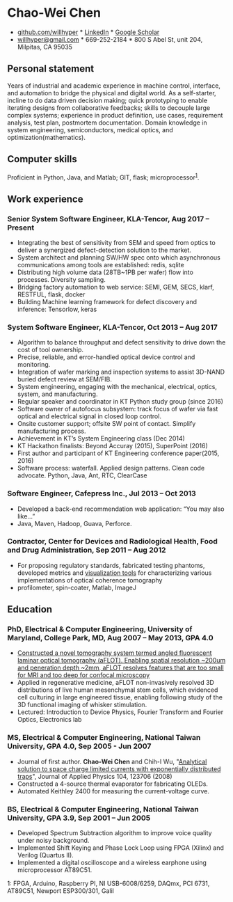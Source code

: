 # Chao-Wei Chen
- [github.com/willhyper](github.com/willhyper) * [LinkedIn](https://www.linkedin.com/in/chao-wei-chen-03179465/) * [Google Scholar](https://scholar.google.com/citations?user=FxDwG_h5zo8C)
- willhyper@gmail.com * 669-252-2184 * 800 S Abel St, unit 204, Milpitas, CA 95035

## Personal statement
Years of industrial and academic experience in machine control, interface, and automation to bridge the physical and digital world. As a self-starter, incline to do data driven decision making; quick prototyping to enable iterating designs from collaborative feedbacks; skills to decouple large complex systems; experience in product definition, use cases, requirement analysis, test plan, postmortem documentation. Domain knowledge in system engineering, semiconductors, medical optics, and optimization(mathematics).

## Computer skills
Proficient in Python, Java, and Matlab; GIT, flask; microprocessor<sup>[1](#hardware)</sup>.

## Work experience
### Senior System Software Engineer, KLA-Tencor, Aug 2017 – Present
- Integrating the best of sensitivity from SEM and speed from optics to deliver a synergized defect-detection solution to the market.
- System architect and planning SW/HW spec onto which asynchronous communications among tools are established: redis, sqlite
- Distributing high volume data (28TB~1PB per wafer) flow into processes. Diversity sampling.
- Bridging factory automation to web service: SEMI, GEM, SECS, klarf, RESTFUL, flask, docker
- Building Machine learning framework for defect discovery and inference: Tensorlow, keras

### System Software Engineer, KLA-Tencor, Oct 2013 – Aug 2017
- Algorithm to balance throughput and defect sensitivity to drive down the cost of tool ownership.
- Precise, reliable, and error-handled optical device control and monitoring.
- Integration of wafer marking and inspection systems to assist 3D-NAND buried defect review at SEM/FIB. 
- System engineering, engaging with the mechanical, electrical, optics, system, and manufacturing.
- Regular speaker and coordinator in KT Python study group (since 2016)
- Software owner of autofocus subsystem: track focus of wafer via fast optical and electrical signal in closed loop control.
- Onsite customer support; offsite SW point of contact. Simplify manufacturing process.
- Achievement in KT’s System Engineering class (Dec 2014)
- KT Hackathon finalists: Beyond Accuray (2015), SuperPoint (2016)
- First author and participant of KT Engineering conference paper(2015, 2016)
- Software process: waterfall. Applied design patterns. Clean code advocate. Python, Java, Ant, RTC, ClearCase 

### Software Engineer, Cafepress Inc., Jul 2013 – Oct 2013
- Developed a back-end recommendation web application: “You may also like...”
- Java, Maven, Hadoop, Guava, Perforce.

### Contractor, Center for Devices and Radiological Health, Food and Drug Administration, Sep 2011 – Aug 2012
- For proposing regulatory standards, fabricated testing phantoms, developed metrics and [visualization tools](https://sites.google.com/site/willhyper/gallery) for characterizing various implementations of optical coherence tomography
- profilometer, spin-coater, Matlab, ImageJ

## Education
### PhD, Electrical & Computer Engineering, University of Maryland, College Park, MD, Aug 2007 – May 2013, GPA 4.0
- [Constructed a novel tomography system termed angled fluorescent laminar optical tomography (aFLOT). Enabling spatial resolution ~200um and peneration depth ~2mm, aFLOT resolves features that are too small for MRI and too deep for confocal microscopy](https://drum.lib.umd.edu/bitstream/handle/1903/14225/Chen_umd_0117E_14017.pdf)
- Applied in regenerative medicine, aFLOT non-invasively resolved 3D distributions of live human mesenchymal stem cells, which evidenced cell culturing in large engineered tissue, enabling following study of the 3D functional imaging of whisker stimulation. 
- Lectured: Introduction to Device Physics, Fourier Transform and Fourier Optics, Electronics lab

### MS, Electrical & Computer Engineering, National Taiwan University, GPA 4.0, Sep 2005 - Jun 2007
- Journal of first author. **Chao-Wei Chen** and Chih-I Wu, "[Analytical solution to space charge limited currents with exponentially distributed traps](http://dx.doi.org/10.1063/1.3043844)", Journal of Applied Physics 104, 123706 (2008)
- Constructed a 4-source thermal evaporator for fabricating OLEDs.
- Automated Keithley 2400 for measuring the current-voltage curve.

### BS, Electrical & Computer Engineering, National Taiwan University, GPA 3.9, Sep 2001 – Jun 2005
- Developed Spectrum Subtraction algorithm to improve voice quality under noisy background.
- Implemented Shift Keying and Phase Lock Loop using FPGA (Xilinx) and Verilog (Quartus II).
- Implemented a digital oscilloscope and a wireless earphone using microprocessor AT89C51.

<a name="hardware">1</a>: FPGA, Arduino, Raspberry PI, NI USB-6008/6259, DAQmx, PCI 6731, AT89C51, Newport ESP300/301, Galil 
